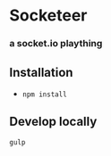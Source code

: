 # Socketeer

### a socket.io plaything

## Installation

- `npm install`

## Develop locally

`gulp`

